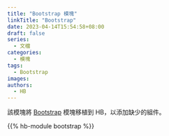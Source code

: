 ```yaml
---
title: "Bootstrap 模塊"
linkTitle: "Bootstrap"
date: 2023-04-14T15:54:58+08:00
draft: false
series:
  - 文檔
categories:
  - 模塊
tags:
  - Bootstrap
images:
authors:
  - HB
---
```


該模塊將 [Bootstrap](https://hugomods.com/en/bootstrap/) 模塊移植到 HB，以添加缺少的組件。

<!--more-->

{{% hb-module bootstrap %}}
